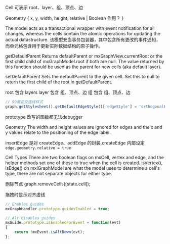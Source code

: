 Cell 可表示 root、layer、组、顶点、边

Geometry {
    x,
    y,
    width,
    height,
    relative | Boolean 作用？
}

The model acts as a transactional wrapper with event notification for all changes, whereas the cells contain the atomic operations for updating the actual datastructure.
该模型充当事务包装器，其中包含所有更改的事件通知，而单元格包含用于更新实际数据结构的原子操作。

getDefaultParent
Returns defaultParent or mxGraphView.currentRoot or the first child child of mxGraphModel.root if both are null.  The value returned by this function should be used as the parent for new cells (aka default layer).

setDefaultParent
Sets the defaultParent to the given cell.  Set this to null to return the first child of the root in getDefaultParent.

root 包含 layers
layer 包含  组、顶点、边
组 包含  组、顶点、边



````js
// 90度正交连线样式
graph.getStylesheet().getDefaultEdgeStyle()['edgeStyle'] = 'orthogonalEdgeStyle';
````

prototype 改写的函数都无法debugger

Geometry
The width and height values are ignored for edges and the x and y values relate to the positioning of the edge label.

insertEdge 是对 createEdge、addEdge 的封装,createEdge 内部设定 `edge.geometry.relative = true`

Cell Types
There are two boolean flags on mxCell, vertex and edge, and the helper methods set one of these to true when the cell is created. isVertex(), isEdge() on mxIGraphModel are what the model uses to determine a cell's type, there are not separate objects for either type.


删除节点
graph.removeCells([state.cell]);

拖拽时显示对齐虚线
````js
// Enables guides
mxGraphHandler.prototype.guidesEnabled = true;

// Alt disables guides
mxGuide.prototype.isEnabledForEvent = function(evt)
{
    return !mxEvent.isAltDown(evt);
};
````
